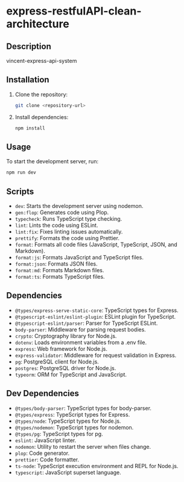 # express-restfulAPI-clean-architecture

## Description

vincent-express-api-system

## Installation

1. Clone the repository:
   ```bash
   git clone <repository-url>
   ```
2. Install dependencies:
   ```bash
   npm install
   ```

## Usage

To start the development server, run:

```bash
npm run dev
```

## Scripts

- `dev`: Starts the development server using nodemon.
- `gen:flop`: Generates code using Plop.
- `typecheck`: Runs TypeScript type checking.
- `lint`: Lints the code using ESLint.
- `lint:fix`: Fixes linting issues automatically.
- `prettify`: Formats the code using Prettier.
- `format`: Formats all code files (JavaScript, TypeScript, JSON, and Markdown).
- `format:js`: Formats JavaScript and TypeScript files.
- `format:json`: Formats JSON files.
- `format:md`: Formats Markdown files.
- `format:ts`: Formats TypeScript files.

## Dependencies

- `@types/express-serve-static-core`: TypeScript types for Express.
- `@typescript-eslint/eslint-plugin`: ESLint plugin for TypeScript.
- `@typescript-eslint/parser`: Parser for TypeScript ESLint.
- `body-parser`: Middleware for parsing request bodies.
- `crypto`: Cryptography library for Node.js.
- `dotenv`: Loads environment variables from a .env file.
- `express`: Web framework for Node.js.
- `express-validator`: Middleware for request validation in Express.
- `pg`: PostgreSQL client for Node.js.
- `postgres`: PostgreSQL driver for Node.js.
- `typeorm`: ORM for TypeScript and JavaScript.

## Dev Dependencies

- `@types/body-parser`: TypeScript types for body-parser.
- `@types/express`: TypeScript types for Express.
- `@types/node`: TypeScript types for Node.js.
- `@types/nodemon`: TypeScript types for nodemon.
- `@types/pg`: TypeScript types for pg.
- `eslint`: JavaScript linter.
- `nodemon`: Utility to restart the server when files change.
- `plop`: Code generator.
- `prettier`: Code formatter.
- `ts-node`: TypeScript execution environment and REPL for Node.js.
- `typescript`: JavaScript superset language.
